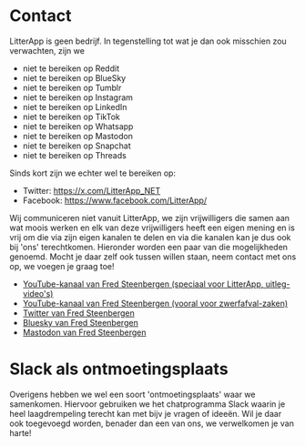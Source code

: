 # Contact

LitterApp is geen bedrijf. 
In tegenstelling tot wat je dan ook misschien zou verwachten, zijn we 

- niet te bereiken op Reddit
- niet te bereiken op BlueSky
- niet te bereiken op Tumblr
- niet te bereiken op Instagram
- niet te bereiken op LinkedIn
- niet te bereiken op TikTok
- niet te bereiken op Whatsapp
- niet te bereiken op Mastodon
- niet te bereiken op Snapchat
- niet te bereiken op Threads

Sinds kort zijn we echter wel te bereiken op:
- Twitter: https://x.com/LitterApp_NET
- Facebook: https://www.facebook.com/LitterApp/

Wij communiceren niet vanuit LitterApp, we zijn vrijwilligers die samen aan wat moois werken en elk van deze vrijwilligers heeft een eigen mening en is vrij om die via zijn eigen kanalen te delen en via die kanalen kan je dus ook bij 'ons' terechtkomen.
Hieronder worden een paar van die mogelijkheden genoemd. Mocht je daar zelf ook tussen willen staan, neem contact met ons op, we voegen je graag toe!

- [YouTube-kanaal van Fred Steenbergen (speciaal voor LitterApp, uitleg-video's)](https://www.youtube.com/channel/UCVOvA50khpsa1aChMwFeI6g)
- [YouTube-kanaal van Fred Steenbergen (vooral voor zwerfafval-zaken)](https://www.youtube.com/channel/UC0znuQKQO5-YGGaSlutg5WA)
- [Twitter van Fred Steenbergen](https://twitter.com/fredsteenbergen)
- [Bluesky van Fred Steenbergen](https://bsky.app/profile/fredsteenbergen.bsky.social)
- [Mastodon van Fred Steenbergen](https://mastodon.nl/@fredsteenbergen)

# Slack als ontmoetingsplaats
Overigens hebben we wel een soort 'ontmoetingsplaats' waar we samenkomen. Hiervoor gebruiken we het chatprogramma Slack waarin je heel laagdrempeling terecht kan met bijv je vragen of ideeën.
Wil je daar ook toegevoegd worden, benader dan een van ons, we verwelkomen je van harte!
